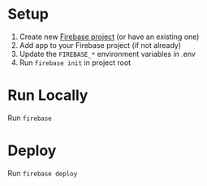 # Setup

1. Create new [Firebase project](https://console.firebase.google.com/) (or have an existing one)
2. Add app to your Firebase project (if not already)
3. Update the `FIREBASE_*` environment variables in .env
4. Run `firebase init` in project root

# Run Locally

Run `firebase`

# Deploy

Run `firebase deploy`